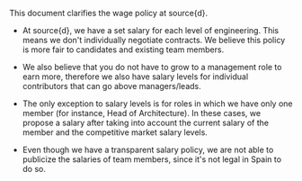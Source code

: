 This document clarifies the wage policy at source{d}.

- At source{d}, we have a set salary for each level of engineering. This means we don't individually negotiate contracts. We believe this policy is more fair to candidates and existing team members. 

- We also believe that you do not have to grow to a management role to earn more, therefore we also have salary levels for individual contributors that can go above managers/leads.

- The only exception to salary levels is for roles in which we have only one member (for instance, Head of Architecture). In these cases, we propose a salary after taking into account the current salary of the member and the competitive market salary levels. 

- Even though we have a transparent salary policy, we are not able to publicize the salaries of team members, since it's not legal in Spain to do so.
